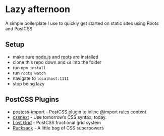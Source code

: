 # Lazy afternoon

A simple boilerplate I use to quickly get started on static sites using Roots and PostCSS

## Setup

- make sure [node.js](http://nodejs.org) and [roots](http://roots.cx) are installed
- clone this repo down and `cd` into the folder
- run `npm install`
- run `roots watch`
- navigate to `localhost:1111`
- stop being lazy

## PostCSS Plugins
- [postcss-import](https://github.com/postcss/postcss-import) - PostCSS plugin to inline @import rules content
- [cssnext](http://cssnext.io) - Use tomorrow’s CSS syntax, today.
- [Lost Grid](https://github.com/peterramsing/lost) - PostCSS fractional grid system
- [Rucksack](http://simplaio.github.io/rucksack/) - A little bag of CSS superpowers